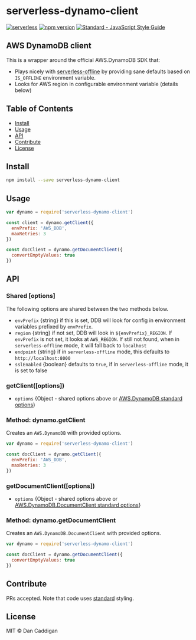 # serverless-dynamo-client

[![serverless](https://img.shields.io/badge/serverless-1.0-dda415.svg)](http://www.serverless.com)
[![npm version](https://img.shields.io/npm/v/serverless-dynamo-client.svg)](https://www.npmjs.org/package/serverless-dynamo-client)
[![Standard - JavaScript Style Guide](https://img.shields.io/badge/code_style-standard-dbb30b.svg)](https://standardjs.com)

## AWS DynamoDB client

This is a wrapper around the official AWS.DynamoDB SDK that:

- Plays nicely with [serverless-offline](https://github.com/dherault/serverless-offline) by providing sane defaults based on `IS_OFFLINE` environment variable.
- Looks for AWS region in configurable environment variable (details below)

## Table of Contents

- [Install](#install)
- [Usage](#usage)
- [API](#api)
- [Contribute](#contribute)
- [License](#license)

## Install

```bash
npm install --save serverless-dynamo-client
```

## Usage

```javascript
var dynamo = require('serverless-dynamo-client')

const client = dynamo.getClient({
  envPrefix: 'AWS_DDB',
  maxRetries: 3
})

const docClient = dynamo.getDocumentClient({
  convertEmptyValues: true
})
```

## API

### Shared [options]

The following options are shared between the two methods below.

* `envPrefix` {string} if this is set, DDB will look for config in environment variables prefixed by `envPrefix`.
* `region` {string} if not set, DDB will look in `${envPrefix}_REGION`.  If `envPrefix` is not set, it looks at 
  `AWS_REGION`.  If still not found, when in `serverless-offline` mode, it will fall back to `localhost`
* `endpoint` {string} if in `serverless-offline` mode, this defaults to `http://localhost:8000`
* `sslEnabled` {boolean} defaults to `true`, if in `serverless-offline` mode, it is set to false

### getClient([options])

* `options` {Object - shared options above or [AWS.DynamoDB standard options](http://docs.aws.amazon.com/AWSJavaScriptSDK/latest/AWS/DynamoDB.html#constructor-property)}

### Method: dynamo.getClient

Creates an `AWS.DynamoDB` with provided options.

```javascript
var dynamo = require('serverless-dynamo-client')

const docClient = dynamo.getClient({
  envPrefix: 'AWS_DDB',
  maxRetries: 3
})
```

### getDocumentClient([options])

* `options` {Object - shared options above or [AWS.DynamoDB.DocumentClient standard options](http://docs.aws.amazon.com/AWSJavaScriptSDK/latest/AWS/DynamoDB/DocumentClient.html#constructor-property)}

### Method: dynamo.getDocumentClient

Creates an `AWS.DynamoDB.DocumentClient` with provided options.

```javascript
var dynamo = require('serverless-dynamo-client')

const docClient = dynamo.getDocumentClient({
  convertEmptyValues: true
})
```

## Contribute

PRs accepted.  Note that code uses [standard](https://github.com/feross/standard) styling.

## License

MIT © Dan Caddigan
